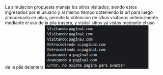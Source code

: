 La simulacion propuesta maneja los sitios visitados, siendo estos ingresados por el usuario y al mismo tiempo obteniendo la url para luego almacenarlo en pilas, permite la obtencion de sitios visitados anteriormente mediante el uso de la pila trasera, y visitar sitios ya vistos mediante el uso de la pila delantera
![Simulacion por python](output.png)
